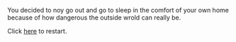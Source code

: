 You decided to noy go out and go to sleep in the comfort of your own home because of how dangerous the outside wrold can really be.

Click [here](../home.md) to restart.
